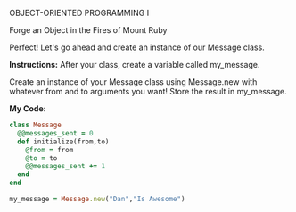 
OBJECT-ORIENTED PROGRAMMING I

Forge an Object in the Fires of Mount Ruby

Perfect! Let's go ahead and create an instance of our Message class.

**Instructions:**
After your class, create a variable called my_message.

Create an instance of your Message class using Message.new with whatever from and to arguments you want! Store the result in my_message.

**My Code:**
```ruby
class Message
  @@messages_sent = 0
  def initialize(from,to)
    @from = from
    @to = to
    @@messages_sent += 1
  end
end

my_message = Message.new("Dan","Is Awesome")
```

